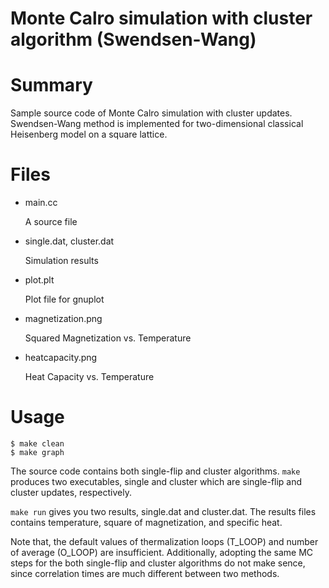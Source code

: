 Monte Calro simulation with cluster algorithm (Swendsen-Wang)
===

# Summary

Sample source code of Monte Calro simulation with cluster updates.
Swendsen-Wang method is implemented for two-dimensional classical
Heisenberg model on a square lattice.

# Files

- main.cc

  A source file

- single.dat, cluster.dat

  Simulation results

- plot.plt

  Plot file for gnuplot

- magnetization.png

  Squared Magnetization vs. Temperature

- heatcapacity.png

  Heat Capacity vs. Temperature


# Usage 

    $ make clean
    $ make graph


The source code contains both single-flip and cluster algorithms.
`make` produces two executables, single and cluster which are
single-flip and cluster updates, respectively.

`make run` gives you two results, single.dat and cluster.dat.
The results files contains temperature, square of
magnetization, and specific heat.

Note that, the default values of thermalization loops (T_LOOP)
and number of average (O_LOOP) are insufficient.
Additionally, adopting the same MC steps for the both single-flip
and cluster algorithms do not make sence, since correlation
times are much different between two methods.
